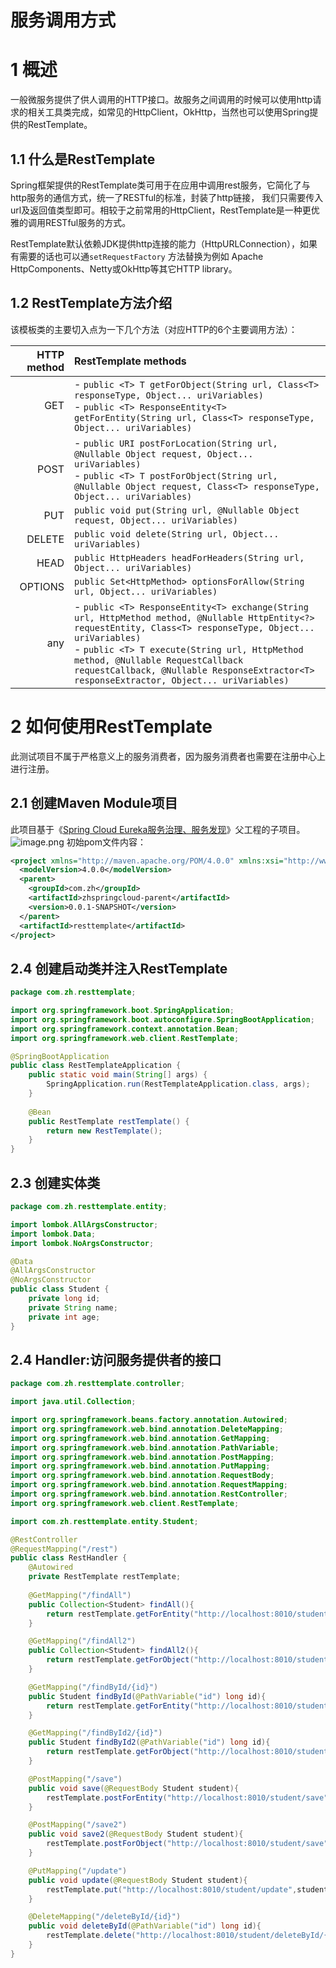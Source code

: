 # 服务调用方式

# 1 概述
一般微服务提供了供人调用的HTTP接口。故服务之间调用的时候可以使用http请求的相关工具类完成，如常见的HttpClient，OkHttp，当然也可以使用Spring提供的RestTemplate。
## 1.1 什么是RestTemplate
Spring框架提供的RestTemplate类可用于在应用中调用rest服务，它简化了与http服务的通信方式，统一了RESTful的标准，封装了http链接， 我们只需要传入url及返回值类型即可。相较于之前常用的HttpClient，RestTemplate是一种更优雅的调用RESTful服务的方式。


RestTemplate默认依赖JDK提供http连接的能力（HttpURLConnection），如果有需要的话也可以通`setRequestFactory` 方法替换为例如 Apache HttpComponents、Netty或OkHttp等其它HTTP library。


## 1.2 RestTemplate方法介绍
该模板类的主要切入点为一下几个方法（对应HTTP的6个主要调用方法）：

| **HTTP method** | **RestTemplate methods**                                     |
| --------------: | :----------------------------------------------------------- |
|             GET | - `public <T> T getForObject(String url, Class<T> responseType, Object... uriVariables)` <br/>- `public <T> ResponseEntity<T> getForEntity(String url, Class<T> responseType, Object... uriVariables)` |
|            POST | - `public URI postForLocation(String url, @Nullable Object request, Object... uriVariables)`<br/>- `public <T> T postForObject(String url, @Nullable Object request, Class<T> responseType, Object... uriVariables)` |
|             PUT | `public void put(String url, @Nullable Object request, Object... uriVariables)` |
|          DELETE | `public void delete(String url, Object... uriVariables)`     |
|            HEAD | `public HttpHeaders headForHeaders(String url, Object... uriVariables)` |
|         OPTIONS | `public Set<HttpMethod> optionsForAllow(String url, Object... uriVariables)` |
|             any | - `public <T> ResponseEntity<T> exchange(String url, HttpMethod method, @Nullable HttpEntity<?> requestEntity, Class<T> responseType, Object... uriVariables)`<br/>- `public <T> T execute(String url, HttpMethod method, @Nullable RequestCallback requestCallback, @Nullable ResponseExtractor<T> responseExtractor, Object... uriVariables)` |

# 2 如何使用RestTemplate
此测试项目不属于严格意义上的服务消费者，因为服务消费者也需要在注册中心上进行注册。
## 2.1 创建Maven Module项目
此项目基于《[Spring Cloud Eureka服务治理、服务发现](https://www.yuque.com/zhishan/bttt5g/wox6l8)》父工程的子项目。
![image.png](https://zhishan-zh.github.io/media/1583636535345-482256ea-d24b-45f5-bd2b-3e620941fdd6.png)
初始pom文件内容：
```xml
<project xmlns="http://maven.apache.org/POM/4.0.0" xmlns:xsi="http://www.w3.org/2001/XMLSchema-instance" xsi:schemaLocation="http://maven.apache.org/POM/4.0.0 https://maven.apache.org/xsd/maven-4.0.0.xsd">
  <modelVersion>4.0.0</modelVersion>
  <parent>
    <groupId>com.zh</groupId>
    <artifactId>zhspringcloud-parent</artifactId>
    <version>0.0.1-SNAPSHOT</version>
  </parent>
  <artifactId>resttemplate</artifactId>
</project>
```


## 2.4 创建启动类并注入RestTemplate
```java
package com.zh.resttemplate;

import org.springframework.boot.SpringApplication;
import org.springframework.boot.autoconfigure.SpringBootApplication;
import org.springframework.context.annotation.Bean;
import org.springframework.web.client.RestTemplate;

@SpringBootApplication
public class RestTemplateApplication {
	public static void main(String[] args) {
		SpringApplication.run(RestTemplateApplication.class, args);
	}
	
	@Bean
	public RestTemplate restTemplate() {
		return new RestTemplate();
	}
}
```


## 2.3 创建实体类
```java
package com.zh.resttemplate.entity;

import lombok.AllArgsConstructor;
import lombok.Data;
import lombok.NoArgsConstructor;

@Data
@AllArgsConstructor
@NoArgsConstructor
public class Student {
	private long id;
    private String name;
    private int age;   
}
```


## 2.4 Handler:访问服务提供者的接口
```java
package com.zh.resttemplate.controller;

import java.util.Collection;

import org.springframework.beans.factory.annotation.Autowired;
import org.springframework.web.bind.annotation.DeleteMapping;
import org.springframework.web.bind.annotation.GetMapping;
import org.springframework.web.bind.annotation.PathVariable;
import org.springframework.web.bind.annotation.PostMapping;
import org.springframework.web.bind.annotation.PutMapping;
import org.springframework.web.bind.annotation.RequestBody;
import org.springframework.web.bind.annotation.RequestMapping;
import org.springframework.web.bind.annotation.RestController;
import org.springframework.web.client.RestTemplate;

import com.zh.resttemplate.entity.Student;

@RestController
@RequestMapping("/rest")
public class RestHandler {
	@Autowired
	private RestTemplate restTemplate;
	
	@GetMapping("/findAll")
    public Collection<Student> findAll(){
        return restTemplate.getForEntity("http://localhost:8010/student/findAll",Collection.class).getBody();
    }

    @GetMapping("/findAll2")
    public Collection<Student> findAll2(){
        return restTemplate.getForObject("http://localhost:8010/student/findAll",Collection.class);
    }

    @GetMapping("/findById/{id}")
    public Student findById(@PathVariable("id") long id){
        return restTemplate.getForEntity("http://localhost:8010/student/findById/{id}",Student.class,id).getBody();
    }

    @GetMapping("/findById2/{id}")
    public Student findById2(@PathVariable("id") long id){
        return restTemplate.getForObject("http://localhost:8010/student/findById/{id}",Student.class,id);
    }

    @PostMapping("/save")
    public void save(@RequestBody Student student){
        restTemplate.postForEntity("http://localhost:8010/student/save",student,null).getBody();
    }

    @PostMapping("/save2")
    public void save2(@RequestBody Student student){
        restTemplate.postForObject("http://localhost:8010/student/save",student,null);
    }

    @PutMapping("/update")
    public void update(@RequestBody Student student){
        restTemplate.put("http://localhost:8010/student/update",student);
    }

    @DeleteMapping("/deleteById/{id}")
    public void deleteById(@PathVariable("id") long id){
        restTemplate.delete("http://localhost:8010/student/deleteById/{id}",id);
    }
}
```


